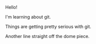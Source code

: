 Hello!

I'm learning about git. 

Things are getting pretty serious with git.

Another line straight off the dome piece. 